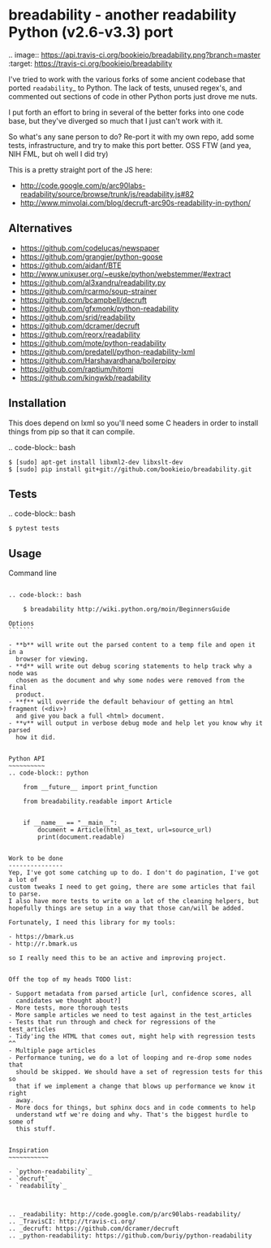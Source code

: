 breadability - another readability Python (v2.6-v3.3) port
==========================================================
.. image:: https://api.travis-ci.org/bookieio/breadability.png?branch=master
   :target: https://travis-ci.org/bookieio/breadability

I've tried to work with the various forks of some ancient codebase that ported
`readability`_ to Python. The lack of tests, unused regex's, and commented out
sections of code in other Python ports just drove me nuts.

I put forth an effort to bring in several of the better forks into one
code base, but they've diverged so much that I just can't work with it.

So what's any sane person to do? Re-port it with my own repo, add some tests,
infrastructure, and try to make this port better. OSS FTW (and yea, NIH FML,
but oh well I did try)

This is a pretty straight port of the JS here:

- http://code.google.com/p/arc90labs-readability/source/browse/trunk/js/readability.js#82
- http://www.minvolai.com/blog/decruft-arc90s-readability-in-python/


Alternatives
------------

- https://github.com/codelucas/newspaper
- https://github.com/grangier/python-goose
- https://github.com/aidanf/BTE
- http://www.unixuser.org/~euske/python/webstemmer/#extract
- https://github.com/al3xandru/readability.py
- https://github.com/rcarmo/soup-strainer
- https://github.com/bcampbell/decruft
- https://github.com/gfxmonk/python-readability
- https://github.com/srid/readability
- https://github.com/dcramer/decruft
- https://github.com/reorx/readability
- https://github.com/mote/python-readability
- https://github.com/predatell/python-readability-lxml
- https://github.com/Harshavardhana/boilerpipy
- https://github.com/raptium/hitomi
- https://github.com/kingwkb/readability


Installation
------------
This does depend on lxml so you'll need some C headers in order to install
things from pip so that it can compile.

.. code-block:: bash

    $ [sudo] apt-get install libxml2-dev libxslt-dev
    $ [sudo] pip install git+git://github.com/bookieio/breadability.git

Tests
-----
.. code-block:: bash

    $ pytest tests


Usage
-----
Command line
~~~~~~~~~~~~

.. code-block:: bash

    $ breadability http://wiki.python.org/moin/BeginnersGuide

Options
```````

- **b** will write out the parsed content to a temp file and open it in a
  browser for viewing.
- **d** will write out debug scoring statements to help track why a node was
  chosen as the document and why some nodes were removed from the final
  product.
- **f** will override the default behaviour of getting an html fragment (<div>)
  and give you back a full <html> document.
- **v** will output in verbose debug mode and help let you know why it parsed
  how it did.


Python API
~~~~~~~~~~
.. code-block:: python

    from __future__ import print_function

    from breadability.readable import Article


    if __name__ == "__main__":
        document = Article(html_as_text, url=source_url)
        print(document.readable)


Work to be done
---------------
Yep, I've got some catching up to do. I don't do pagination, I've got a lot of
custom tweaks I need to get going, there are some articles that fail to parse.
I also have more tests to write on a lot of the cleaning helpers, but
hopefully things are setup in a way that those can/will be added.

Fortunately, I need this library for my tools:

- https://bmark.us
- http://r.bmark.us

so I really need this to be an active and improving project.


Off the top of my heads TODO list:

- Support metadata from parsed article [url, confidence scores, all
  candidates we thought about?]
- More tests, more thorough tests
- More sample articles we need to test against in the test_articles
- Tests that run through and check for regressions of the test_articles
- Tidy'ing the HTML that comes out, might help with regression tests ^^
- Multiple page articles
- Performance tuning, we do a lot of looping and re-drop some nodes that
  should be skipped. We should have a set of regression tests for this so
  that if we implement a change that blows up performance we know it right
  away.
- More docs for things, but sphinx docs and in code comments to help
  understand wtf we're doing and why. That's the biggest hurdle to some of
  this stuff.


Inspiration
~~~~~~~~~~~

- `python-readability`_
- `decruft`_
- `readability`_



.. _readability: http://code.google.com/p/arc90labs-readability/
.. _TravisCI: http://travis-ci.org/
.. _decruft: https://github.com/dcramer/decruft
.. _python-readability: https://github.com/buriy/python-readability
